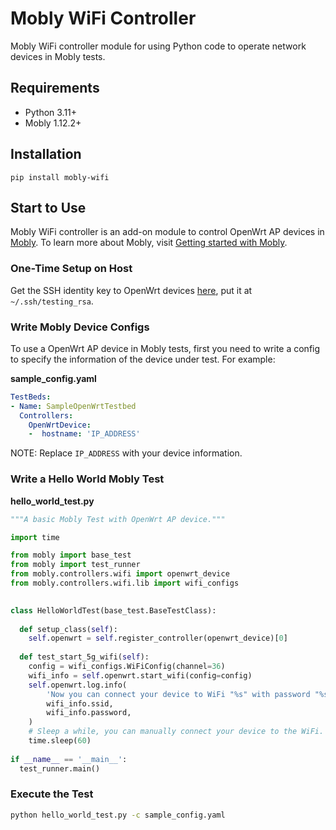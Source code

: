 # Mobly WiFi Controller

Mobly WiFi controller module for using Python code to operate network devices in Mobly tests.

## Requirements

-   Python 3.11+
-   Mobly 1.12.2+

## Installation

```shell
pip install mobly-wifi
```

## Start to Use

Mobly WiFi controller is an add-on module to control OpenWrt AP devices in [Mobly](https://github.com/google/mobly).
To learn more about Mobly, visit [Getting started with Mobly](https://github.com/google/mobly/blob/master/docs/tutorial.md).

### One-Time Setup on Host

Get the SSH identity key to OpenWrt devices
[here](https://chromium.googlesource.com/chromiumos/chromite/+/master/ssh_keys/testing_rsa?pli=1),
put it at `~/.ssh/testing_rsa`.

### Write Mobly Device Configs

To use a OpenWrt AP device in Mobly tests, first you need to write a config to specify the information of the device under test. For example:

**sample_config.yaml**

```yaml
TestBeds:
- Name: SampleOpenWrtTestbed
  Controllers:
    OpenWrtDevice:
    -  hostname: 'IP_ADDRESS'
```

NOTE: Replace `IP_ADDRESS` with your device information.

### Write a Hello World Mobly Test

**hello_world_test.py**

```python
"""A basic Mobly Test with OpenWrt AP device."""

import time

from mobly import base_test
from mobly import test_runner
from mobly.controllers.wifi import openwrt_device
from mobly.controllers.wifi.lib import wifi_configs

 
class HelloWorldTest(base_test.BaseTestClass):
 
  def setup_class(self):
    self.openwrt = self.register_controller(openwrt_device)[0]
 
  def test_start_5g_wifi(self):
    config = wifi_configs.WiFiConfig(channel=36)
    wifi_info = self.openwrt.start_wifi(config=config)
    self.openwrt.log.info(
        'Now you can connect your device to WiFi "%s" with password "%s"!',
        wifi_info.ssid,
        wifi_info.password,
    )
    # Sleep a while, you can manually connect your device to the WiFi.
    time.sleep(60)
 
if __name__ == '__main__':
  test_runner.main()
```

### Execute the Test

```bash
python hello_world_test.py -c sample_config.yaml
```

